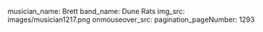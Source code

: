musician_name: Brett
band_name: Dune Rats
img_src: images/musician1217.png
onmouseover_src: 
pagination_pageNumber: 1293